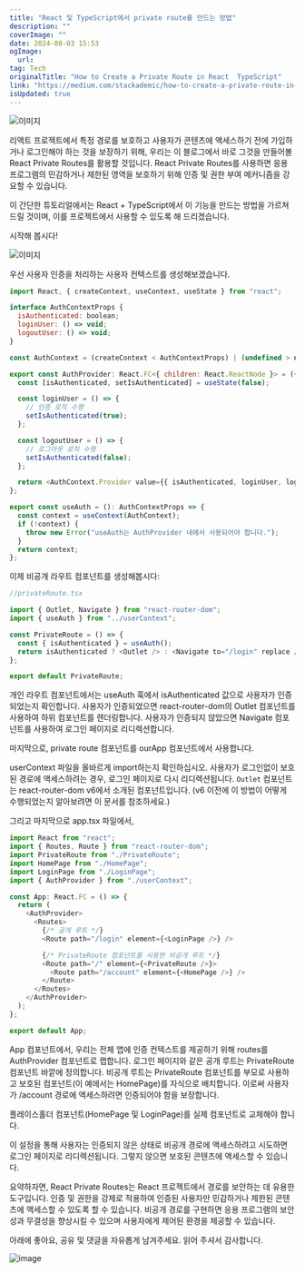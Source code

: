 ```yaml
---
title: "React 및 TypeScript에서 private route를 만드는 방법"
description: ""
coverImage: ""
date: 2024-08-03 15:53
ogImage:
  url:
tag: Tech
originalTitle: "How to Create a Private Route in React  TypeScript"
link: "https://medium.com/stackademic/how-to-create-a-private-route-in-react-typescript-d43e2b162d46"
isUpdated: true
---
```


![이미지](/assets/img/HowtoCreateaPrivateRouteinReactTypeScript_0.png)

리액트 프로젝트에서 특정 경로를 보호하고 사용자가 콘텐츠에 액세스하기 전에 가입하거나 로그인해야 하는 것을 보장하기 위해, 우리는 이 블로그에서 바로 그것을 만들어볼 React Private Routes를 활용할 것입니다. React Private Routes를 사용하면 응용 프로그램의 민감하거나 제한된 영역을 보호하기 위해 인증 및 권한 부여 메커니즘을 강요할 수 있습니다.

이 간단한 튜토리얼에서는 React + TypeScript에서 이 기능을 만드는 방법을 가르쳐 드릴 것이며, 이를 프로젝트에서 사용할 수 있도록 해 드리겠습니다.

시작해 봅시다!

<!-- seedividend - 사각형 -->

<ins class="adsbygoogle"
     style="display:block"
     data-ad-client="ca-pub-4877378276818686"
     data-ad-slot="1898504329"
     data-ad-format="auto"
     data-full-width-responsive="true"></ins>

<script>
     (adsbygoogle = window.adsbygoogle || []).push({});
</script>

![이미지](https://miro.medium.com/v2/resize:fit:620/1*-YT_3SovqaKE7fKo5_8ehw.gif)

우선 사용자 인증을 처리하는 사용자 컨텍스트를 생성해보겠습니다.

```js
import React, { createContext, useContext, useState } from "react";

interface AuthContextProps {
  isAuthenticated: boolean;
  loginUser: () => void;
  logoutUser: () => void;
}

const AuthContext = (createContext < AuthContextProps) | (undefined > undefined);

export const AuthProvider: React.FC<{ children: React.ReactNode }> = ({ children }) => {
  const [isAuthenticated, setIsAuthenticated] = useState(false);

  const loginUser = () => {
    // 인증 로직 수행
    setIsAuthenticated(true);
  };

  const logoutUser = () => {
    // 로그아웃 로직 수행
    setIsAuthenticated(false);
  };

  return <AuthContext.Provider value={{ isAuthenticated, loginUser, logoutUser }}>{children}</AuthContext.Provider>;
};

export const useAuth = (): AuthContextProps => {
  const context = useContext(AuthContext);
  if (!context) {
    throw new Error("useAuth는 AuthProvider 내에서 사용되어야 합니다.");
  }
  return context;
};
```

이제 비공개 라우트 컴포넌트를 생성해봅시다:

<!-- seedividend - 사각형 -->

<ins class="adsbygoogle"
     style="display:block"
     data-ad-client="ca-pub-4877378276818686"
     data-ad-slot="1898504329"
     data-ad-format="auto"
     data-full-width-responsive="true"></ins>

<script>
     (adsbygoogle = window.adsbygoogle || []).push({});
</script>

```js
//privateRoute.tsx

import { Outlet, Navigate } from "react-router-dom";
import { useAuth } from "../userContext";

const PrivateRoute = () => {
  const { isAuthenticated } = useAuth();
  return isAuthenticated ? <Outlet /> : <Navigate to="/login" replace />;
};

export default PrivateRoute;
```

개인 라우트 컴포넌트에서는 useAuth 훅에서 isAuthenticated 값으로 사용자가 인증되었는지 확인합니다. 사용자가 인증되었으면 react-router-dom의 Outlet 컴포넌트를 사용하여 하위 컴포넌트를 렌더링합니다. 사용자가 인증되지 않았으면 Navigate 컴포넌트를 사용하여 로그인 페이지로 리디렉션합니다.

마지막으로, private route 컴포넌트를 ourApp 컴포넌트에서 사용합니다.

userContext 파일을 올바르게 import하는지 확인하십시오. 사용자가 로그인없이 보호된 경로에 액세스하려는 경우, 로그인 페이지로 다시 리디렉션됩니다. `Outlet` 컴포넌트는 react-router-dom v6에서 소개된 컴포넌트입니다. (v6 이전에 이 방법이 어떻게 수행되었는지 알아보려면 이 문서를 참조하세요.)

<!-- seedividend - 사각형 -->

<ins class="adsbygoogle"
     style="display:block"
     data-ad-client="ca-pub-4877378276818686"
     data-ad-slot="1898504329"
     data-ad-format="auto"
     data-full-width-responsive="true"></ins>

<script>
     (adsbygoogle = window.adsbygoogle || []).push({});
</script>

그리고 마지막으로 app.tsx 파일에서,

```js
import React from "react";
import { Routes, Route } from "react-router-dom";
import PrivateRoute from "./PrivateRoute";
import HomePage from "./HomePage";
import LoginPage from "./LoginPage";
import { AuthProvider } from "./userContext";

const App: React.FC = () => {
  return (
    <AuthProvider>
      <Routes>
        {/* 공개 루트 */}
        <Route path="/login" element={<LoginPage />} />

        {/* PrivateRoute 컴포넌트를 사용한 비공개 루트 */}
        <Route path="/" element={<PrivateRoute />}>
          <Route path="/account" element={<HomePage />} />
        </Route>
      </Routes>
    </AuthProvider>
  );
};

export default App;
```

App 컴포넌트에서, 우리는 전체 앱에 인증 컨텍스트를 제공하기 위해 routes를 AuthProvider 컴포넌트로 랩합니다. 로그인 페이지와 같은 공개 루트는 PrivateRoute 컴포넌트 바깥에 정의합니다. 비공개 루트는 PrivateRoute 컴포넌트를 부모로 사용하고 보호된 컴포넌트(이 예에서는 HomePage)를 자식으로 배치합니다. 이로써 사용자가 /account 경로에 액세스하려면 인증되어야 함을 보장합니다.

플레이스홀더 컴포넌트(HomePage 및 LoginPage)를 실제 컴포넌트로 교체해야 합니다.

<!-- seedividend - 사각형 -->

<ins class="adsbygoogle"
     style="display:block"
     data-ad-client="ca-pub-4877378276818686"
     data-ad-slot="1898504329"
     data-ad-format="auto"
     data-full-width-responsive="true"></ins>

<script>
     (adsbygoogle = window.adsbygoogle || []).push({});
</script>

이 설정을 통해 사용자는 인증되지 않은 상태로 비공개 경로에 액세스하려고 시도하면 로그인 페이지로 리디렉션됩니다. 그렇지 않으면 보호된 콘텐츠에 액세스할 수 있습니다.

요약하자면, React Private Routes는 React 프로젝트에서 경로를 보안하는 데 유용한 도구입니다. 인증 및 권한을 강제로 적용하여 인증된 사용자만 민감하거나 제한된 콘텐츠에 액세스할 수 있도록 할 수 있습니다. 비공개 경로를 구현하면 응용 프로그램의 보안성과 무결성을 향상시킬 수 있으며 사용자에게 제어된 환경을 제공할 수 있습니다.

아래에 좋아요, 공유 및 댓글을 자유롭게 남겨주세요. 읽어 주셔서 감사합니다.

![image](https://miro.medium.com/v2/resize:fit:996/1*XgO-vcD9WTFom8ivoObb4w.gif)

<!-- seedividend - 사각형 -->

<ins class="adsbygoogle"
     style="display:block"
     data-ad-client="ca-pub-4877378276818686"
     data-ad-slot="1898504329"
     data-ad-format="auto"
     data-full-width-responsive="true"></ins>

<script>
     (adsbygoogle = window.adsbygoogle || []).push({});
</script>
